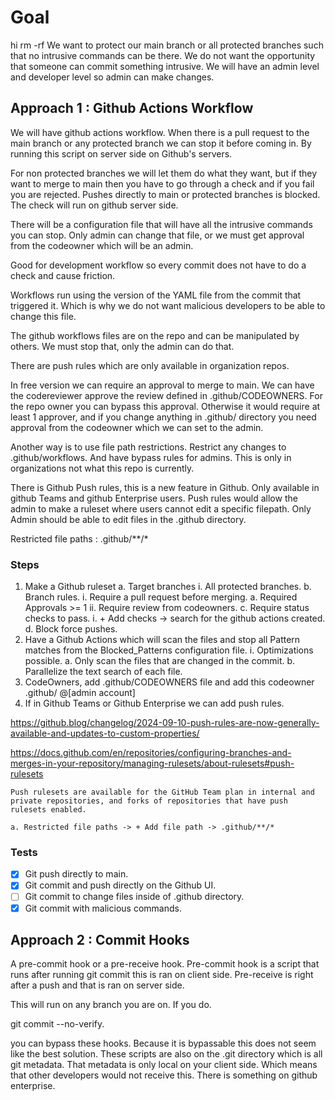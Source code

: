 # Goal
hi rm -rf
We want to protect our main branch or all protected branches such that no intrusive commands can be there.
We do not want the opportunity that someone can commit something intrusive.
We will have an admin level and developer level so admin can make changes.

## Approach 1 : Github Actions Workflow

We will have github actions workflow.
When there is a pull request to the main branch or any protected branch
we can stop it before coming in.
By running this script on server side on Github's servers.

For non protected branches we will let them do what they want, but if
they want to merge to main then you have to go through a check and if you fail
you are rejected.
Pushes directly to main or protected branches is blocked.
The check will run on github server side.

There will be a configuration file that will have all the intrusive commands you can stop.
Only admin can change that file, or we must get approval from the codeowner which will be an admin.

Good for development workflow so every commit does not have to do a check and cause friction.

Workflows run using the version of the YAML file from the commit that triggered it.
Which is why we do not want malicious developers to be able to change this file.

The github workflows files are on the repo and can be manipulated by others.
We must stop that, only the admin can do that.

There are push rules which are only available in organization repos.

In free version we can require an approval to merge to main.
We can have the codereviewer approve the review defined in .github/CODEOWNERS.
For the repo owner you can bypass this approval.
Otherwise it would require at least 1 approver, and if you change anything in .github/ directory
you need approval from the codeowner which we can set to the admin.

Another way is to use file path restrictions.
Restrict any changes to .github/workflows.
And have bypass rules for admins.
This is only in organizations not what this repo is currently.

There is Github Push rules, this is a new feature in Github.
Only available in github Teams and github Enterprise users.
Push rules would allow the admin to make a ruleset where users cannot
edit a specific filepath.
Only Admin should be able to edit files in the .github directory.

Restricted file paths : .github/**/*

### Steps

1. Make a Github ruleset
    a. Target branches
        i. All protected branches.
    b. Branch rules.
        i. Require a pull request before merging.
            a. Required Approvals >= 1
        ii. Require review from codeowners.
    c. Require status checks to pass.
        i. + Add checks -> search for the github actions created.
    d. Block force pushes.
2. Have a Github Actions which will scan the files and stop all Pattern matches from the 
Blocked_Patterns configuration file.
    i. Optimizations possible.
        a. Only scan the files that are changed in the commit.
        b. Parallelize the text search of each file.
3. CodeOwners, add .github/CODEOWNERS file and add this codeowner .github/ @[admin account] 
4. If in Github Teams or Github Enterprise we can add push rules.

https://github.blog/changelog/2024-09-10-push-rules-are-now-generally-available-and-updates-to-custom-properties/

https://docs.github.com/en/repositories/configuring-branches-and-merges-in-your-repository/managing-rulesets/about-rulesets#push-rulesets

```text
Push rulesets are available for the GitHub Team plan in internal and private repositories, and forks of repositories that have push rulesets enabled.
```
    a. Restricted file paths -> + Add file path -> .github/**/*


### Tests

-[x] Git push directly to main.
-[x] Git commit and push directly on the Github UI.
-[ ] Git commit to change files inside of .github directory.
-[x] Git commit with malicious commands.

## Approach 2 : Commit Hooks

A pre-commit hook or a pre-receive hook.
Pre-commit hook is a script that runs after running git commit this is ran on client side.
Pre-receive is right after a push and that is ran on server side.

This will run on any branch you are on.
If you do.

git commit --no-verify.


you can bypass these hooks.
Because it is bypassable this does not seem like the best solution.
These scripts are also on the .git directory which is all git metadata.
That metadata is only local on your client side.
Which means that other developers would not receive this.
There is something on github enterprise.
